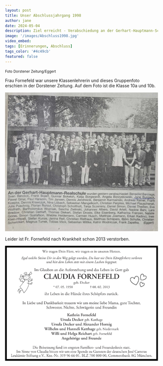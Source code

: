 ```yaml
---
layout: post
title: Unser Abschlussjahrgang 1998
author: jane
date: 2024-05-04
description: Ziel erreicht - Verabschiedung an der Gerhart-Hauptmann-Schule
image: '/images/Abschluss1998.jpg'
video_embed: 
tags: [Erinnerungen, Abschluss]
tags_color: '#4c49cb'
featured: false
---
```

<small> Foto Dorstener Zeitung/Eggert</small>

Frau Fornefeld war unsere Klassenlehrerin und dieses Gruppenfoto erschien in der Dorstener Zeitung. Auf dem Foto ist die Klasse 10a und 10b.

<img src="/images/Abschluss1998Artikel.jpg" loading="lazy" alt="Artikel">

Leider ist Fr. Fornefeld nach Krankheit schon 2013 verstorben.

<img src="/images/fornefeld.jpg" loading="lazy" alt="Todesanzeige">